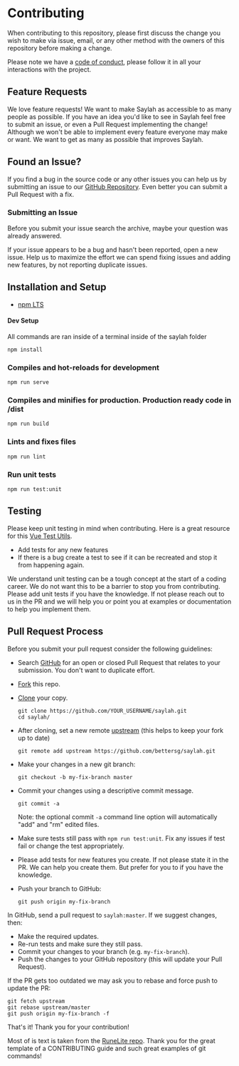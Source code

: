# Contributing

 When contributing to this repository, please first discuss the change you wish to make via issue,
 email, or any other method with the owners of this repository before making a change.

 Please note we have a [code of conduct](../.github/CODE_OF_CONDUCT.md), please follow it in all your interactions with the project.

## Feature Requests

We love feature requests! We want to make Saylah as accessible to as many people as possible. If you have an
idea you'd like to see in Saylah feel free to submit an issue, or even a Pull Request implementing the
change! Although we won't be able to implement every feature everyone may make or want. We want to get as many as possible
that improves Saylah.

## <a name="issue"></a> Found an Issue?

If you find a bug in the source code or any other issues you can help us by
submitting an issue to our [GitHub Repository](https://github.com/bettersg/saylah/issues). Even better you can submit a Pull Request
with a fix.

### Submitting an Issue
Before you submit your issue search the archive, maybe your question was already answered.

If your issue appears to be a bug and hasn't been reported, open a new issue. Help us to maximize
the effort we can spend fixing issues and adding new features, by not reporting duplicate issues.


## Installation and Setup

* [npm LTS](https://nodejs.org/en/)

#### Dev Setup
All commands are ran inside of a terminal inside of the saylah folder
```
npm install
```

### Compiles and hot-reloads for development
```
npm run serve
```

### Compiles and minifies for production. Production ready code in /dist
```
npm run build
```

### Lints and fixes files
```
npm run lint
``` 

### Run unit tests
```
npm run test:unit
```

## Testing
Please keep unit testing in mind when contributing. Here is a great resource for this [Vue Test Utils](https://vue-test-utils.vuejs.org).
- Add tests for any new features
- If there is a bug create a test to see if it can be recreated and stop it from happening again.

 We understand unit testing can be a tough concept at the start of a coding career. We do not want this to be a barrier to stop you from contributing. Please add unit tests if you have the knowledge. If not please reach out to us in the PR and we will help you or point you at examples or documentation to help you implement them.

 ##  <a name="prProcess"></a> Pull Request Process
Before you submit your pull request consider the following guidelines:

* Search [GitHub](https://github.com/bettersg/saylah/pulls) for an open or closed Pull Request
  that relates to your submission. You don't want to duplicate effort.
* [Fork](https://help.github.com/articles/fork-a-repo/) this repo.
* [Clone](https://help.github.com/articles/cloning-a-repository/) your copy.
    ```shell
    git clone https://github.com/YOUR_USERNAME/saylah.git
    cd saylah/
    ```
* After cloning, set a new remote [upstream](https://help.github.com/articles/configuring-a-remote-for-a-fork/) (this helps to keep your fork up to date)
    
    ```shell
    git remote add upstream https://github.com/bettersg/saylah.git
    ```

* Make your changes in a new git branch:

    ```shell
    git checkout -b my-fix-branch master
    ```

* Commit your changes using a descriptive commit message.

    ```shell
    git commit -a
    ```
  Note: the optional commit `-a` command line option will automatically "add" and "rm" edited files.

* Make sure tests still pass with `npm run test:unit`. Fix any issues if test fail or change the test appropriately.
* Please add tests for new features you create. If not please state it in the PR. We can help you create them. But prefer for you to if you have the knowledge.

* Push your branch to GitHub:

    ```shell
    git push origin my-fix-branch
    ```

In GitHub, send a pull request to `saylah:master`.
If we suggest changes, then:

* Make the required updates.
* Re-run tests and make sure they still pass.
* Commit your changes to your branch (e.g. `my-fix-branch`).
* Push the changes to your GitHub repository (this will update your Pull Request).

If the PR gets too outdated we may ask you to rebase and force push to update the PR:

```shell
git fetch upstream
git rebase upstream/master
git push origin my-fix-branch -f
```

That's it! Thank you for your contribution! 


Most of is text is taken from the [RuneLite repo](https://github.com/runelite/runelite/blob/master/.github/CONTRIBUTING.md).
Thank you for the great template of a CONTRIBUTING guide and such great examples of git commands!
